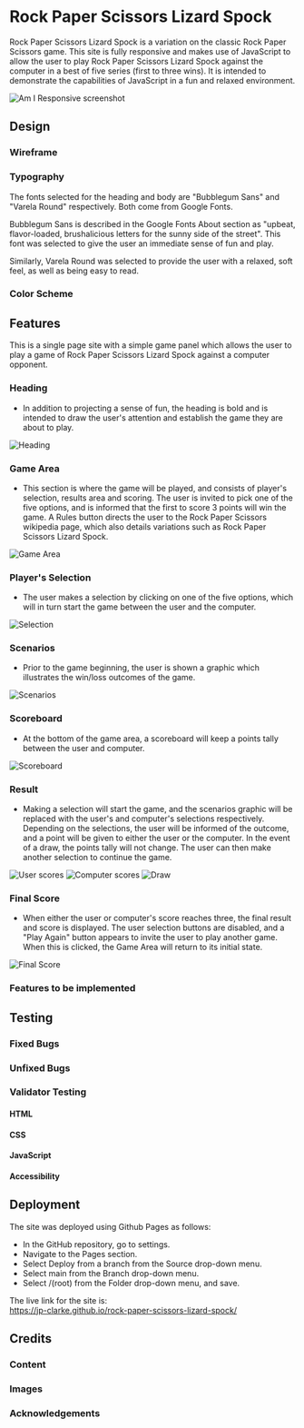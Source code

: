 # Rock Paper Scissors Lizard Spock

Rock Paper Scissors Lizard Spock is a variation on the classic Rock Paper Scissors game. This site is fully responsive and makes use of JavaScript to allow the user to play Rock Paper Scissors Lizard Spock against the computer in a best of five series (first to three wins). It is intended to demonstrate the capabilities of JavaScript in a fun and relaxed environment.

![Am I Responsive screenshot](docs/screenshots/amiresponsive.PNG)

## Design

### Wireframe



### Typography

The fonts selected for the heading and body are "Bubblegum Sans" and "Varela Round" respectively. Both come from Google Fonts.

Bubblegum Sans is described in the Google Fonts About section as "upbeat, flavor-loaded, brushalicious letters for the sunny side of the street". This font was selected to give the user an immediate sense of fun and play.

Similarly, Varela Round was selected to provide the user with a relaxed, soft feel, as well as being easy to read.

### Color Scheme



## Features

This is a single page site with a simple game panel which allows the user to play a game of Rock Paper Scissors Lizard Spock against a computer opponent.

### Heading

- In addition to projecting a sense of fun, the heading is bold and is intended to draw the user's attention and establish the game they are about to play.

![Heading](docs/screenshots/heading.PNG)

### Game Area

- This section is where the game will be played, and consists of player's selection, results area and scoring. The user is invited to pick one of the five options, and is informed that the first to score 3 points will win the game. A Rules button directs the user to the Rock Paper Scissors wikipedia page, which also details variations such as Rock Paper Scissors Lizard Spock.

![Game Area](docs/screenshots/game-area.PNG)

### Player's Selection

- The user makes a selection by clicking on one of the five options, which will in turn start the game between the user and the computer.

![Selection](docs/screenshots/selection.PNG)

### Scenarios

- Prior to the game beginning, the user is shown a graphic which illustrates the win/loss outcomes of the game.

![Scenarios](docs/screenshots/scenarios.PNG)

### Scoreboard

- At the bottom of the game area, a scoreboard will keep a points tally between the user and computer.

![Scoreboard](docs/screenshots/scoreboard.PNG)

### Result

- Making a selection will start the game, and the scenarios graphic will be replaced with the user's and computer's selections respectively. Depending on the selections, the user will be informed of the outcome, and a point will be given to either the user or the computer. In the event of a draw, the points tally will not change. The user can then make another selection to continue the game.

![User scores](docs/screenshots/win.PNG)
![Computer scores](docs/screenshots/loss.PNG)
![Draw](docs/screenshots/draw.PNG)

### Final Score

- When either the user or computer's score reaches three, the final result and score is displayed. The user selection buttons are disabled, and a "Play Again" button appears to invite the user to play another game. When this is clicked, the Game Area will return to its initial state.

![Final Score](docs/screenshots/final-score.PNG)

### Features to be implemented



## Testing



### Fixed Bugs



### Unfixed Bugs



### Validator Testing

#### HTML



#### CSS



#### JavaScript



#### Accessibility



## Deployment

The site was deployed using Github Pages as follows:
- In the GitHub repository, go to settings.
- Navigate to the Pages section.
- Select Deploy from a branch from the Source drop-down menu.
- Select main from the Branch drop-down menu.
- Select /(root) from the Folder drop-down menu, and save.

The live link for the site is:<br>
https://jp-clarke.github.io/rock-paper-scissors-lizard-spock/

## Credits

### Content



### Images



### Acknowledgements


